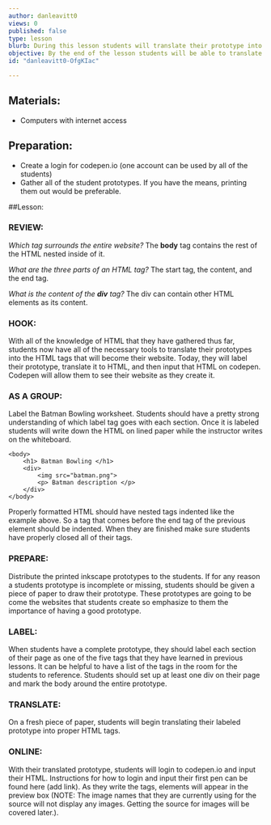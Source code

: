 ```yaml
---
author: danleavitt0
views: 0
published: false
type: lesson
blurb: During this lesson students will translate their prototype into HTML and learn how to use codepen.io to create their websites.
objective: By the end of the lesson students will be able to translate their prototype into HTML and  create their first website on codepen.io
id: "danleavitt0-OfgKIac"

---
```


## Materials:

- Computers with internet access

## Preparation:

- Create a login for codepen.io (one account can be used by all of the students)
- Gather all of the student prototypes. If you have the means, printing them out would be preferable.

##Lesson:

### REVIEW:
_Which tag surrounds the entire website?_
The **body** tag contains the rest of the HTML nested inside of it.

_What are the three parts of an HTML tag?_
The start tag, the content, and the end tag.

_What is the content of the **div** tag?_
The div can contain other HTML elements as its content.

### HOOK:
With all of the knowledge of HTML that they have gathered thus far, students now have all of the necessary tools to translate their prototypes into the HTML tags that will become their website. Today, they will label their prototype, translate it to HTML, and then input that HTML on codepen. Codepen will allow them to see their website as they create it.

### AS A GROUP:
Label the Batman Bowling worksheet. Students should have a pretty strong understanding of which label tag goes with each section. Once it is labeled students will write down the HTML on lined paper while the instructor writes on the whiteboard. 
```
<body>
	<h1> Batman Bowling </h1>
    <div>
    	<img src="batman.png">
        <p> Batman description </p>
    </div>
</body>
```
Properly formatted HTML should have nested tags indented like the example above. So a tag that comes before the end tag of the previous element should be indented. When they are finished make sure students have properly closed all of their tags.

### PREPARE:
Distribute the printed inkscape prototypes to the students.  If for any reason a students prototype is incomplete or missing, students should be given a piece of paper to draw their prototype. These prototypes are going to be come the websites that students create so emphasize to them the importance of having a good prototype.

### LABEL:
When students have a complete prototype, they should label each section of their page as one of the five tags that they have learned in previous lessons. It can be helpful to have a list of the tags in the room for the students to reference. Students should set up at least one div on their page and mark the body around the entire prototype.

### TRANSLATE:
On a fresh piece of paper, students will begin translating their labeled prototype into proper HTML tags. 

### ONLINE:
With their translated prototype, students will login to codepen.io and input their HTML.  Instructions for how to login and input their first pen can be found here (add link).  As they write the tags, elements will appear in the preview box (NOTE: The image names that they are currently using for the source will not display any images. Getting the source for images will be covered later.). 
